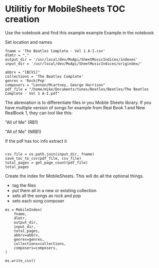 # Utilitiy for MobileSheets TOC creation

Use the notebook and find this example example
Example in the notebook

Set location and names
```
fname = 'The Beatles Complete - Vol 1 A-I.csv'
dlmtr = ","
output_dir = '/usr/local/dev/MuApi/SheetMusicIndices/indexes'
input_dir = '/usr/local/dev/MuApi/SheetMusicIndices/origindex/'

abbrv = "[BCV1]"
collections = 'The Beatles Complete'
genres = 'Rock|Pop'
composers = "Lennon/Mcartney, George Harrison"
pdf_file = "/home/mike/Documents/tunes/Beatles/Beatles/The Beatles Complete - Vol 1 A-I.pdf"
```

The abreviation is to differentiate files in you Mobile Sheets library. If you have multiple version of songs for example from Real Book 1 and New RealBook 1, they can lool like this:

"All of Me"  (RB1)

"All of Me"  (NRB1)


If the pdf has toc info extract it 

```

csv_file = os.path.join(input_dir, fname)
save_toc_to_csv(pdf_file, csv_file)
total_pages = get_page_count(pdf_file)
total_pages
```

Create the index for MobileSheets.  This will do all the optional things.
* tag the files
* put them all in a new or existing collection
* sets all the songs as rock and pop
* sets each song composer

```
ms = MobileIndex(
    fname,
    dlmtr,
    output_dir,
    input_dir,
    total_pages,
    abbrv=abbrv,
    genres=genres,
    collections=collections,
    composers=composers,
)

ms.write_csv()
```

